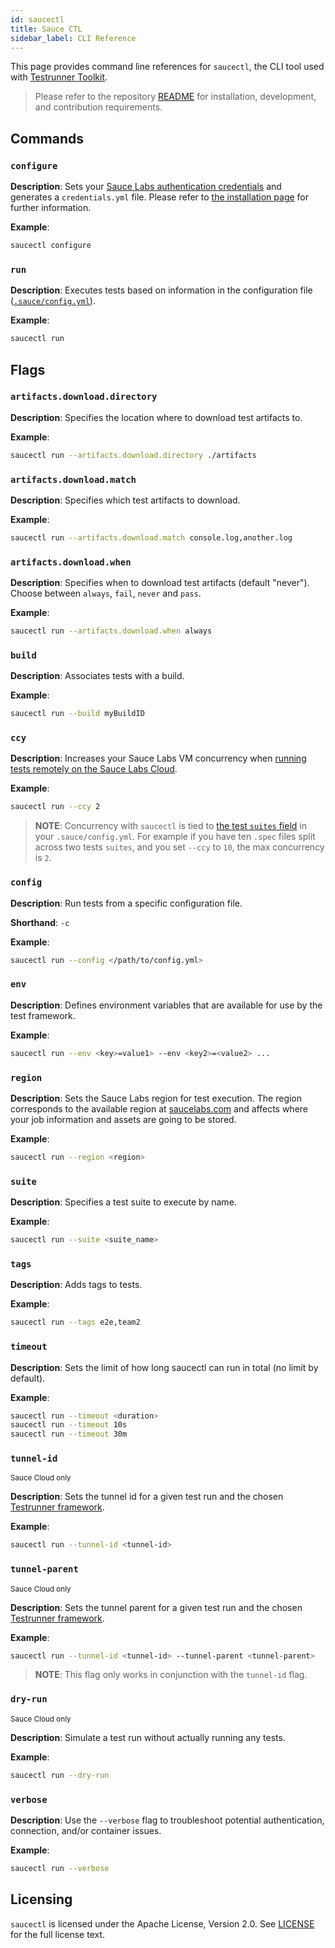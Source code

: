 ```yaml
---
id: saucectl
title: Sauce CTL
sidebar_label: CLI Reference
---
```


This page provides command line references for `saucectl`, the CLI tool used with [Testrunner Toolkit](testrunner-toolkit.md).

> Please refer to the repository [README](https://github.com/saucelabs/saucectl) for installation, development, and contribution requirements.

## Commands

### `configure`

__Description__: Sets your [Sauce Labs authentication credentials](https://app.saucelabs.com/user-settings) and generates a `credentials.yml` file. Please refer to [the installation page](/testrunner-toolkit/installation#connecting-to-sauce-labs) for further information.

__Example__:
```bash
saucectl configure
```

### `run`

__Description__: Executes tests based on information in the configuration file ([`.sauce/config.yml`](/testrunner-toolkit/configuration)).

__Example__:

```bash
saucectl run
```

## Flags

### `artifacts.download.directory`

__Description__: Specifies the location where to download test artifacts to.

__Example__:
```bash
saucectl run --artifacts.download.directory ./artifacts
```

### `artifacts.download.match`

__Description__: Specifies which test artifacts to download.

__Example__:
```bash
saucectl run --artifacts.download.match console.log,another.log
```

### `artifacts.download.when`

__Description__: Specifies when to download test artifacts (default "never"). Choose between `always`, `fail`, `never` and `pass`. 

__Example__:
```bash
saucectl run --artifacts.download.when always
```

### `build`

__Description__: Associates tests with a build.


__Example__:
```bash
saucectl run --build myBuildID
```

### `ccy`

__Description__: Increases your Sauce Labs VM concurrency when [running tests remotely on the Sauce Labs Cloud](/testrunner-toolkit/running-tests#test-on-sauce-labs).


__Example__:
```bash
saucectl run --ccy 2
```

> __NOTE__: Concurrency with `saucectl` is tied to [the test `suites` field](/testrunner-toolkit/configuration#suites) in your `.sauce/config.yml`.
> For example if you have ten `.spec` files split across two tests `suites`, and you set `--ccy` to `10`, the max concurrency is `2`.

### `config`

__Description__: Run tests from a specific configuration file.

__Shorthand__: `-c`

__Example__:
```bash
saucectl run --config </path/to/config.yml>
```

### `env`

__Description__: Defines environment variables that are available for use by the test framework.

__Example__:
```bash
saucectl run --env <key>=value1> --env <key2>=<value2> ...
```

### `region`

__Description__: Sets the Sauce Labs region for test execution. The region corresponds to the available region at [saucelabs.com](https://app.saucelabs.com) and affects where your job information and assets are going to be stored.

__Example__:
```bash
saucectl run --region <region>
```

### `suite`

__Description__: Specifies a test suite to execute by name.

__Example__:
```bash
saucectl run --suite <suite_name>
```

### `tags`

__Description__: Adds tags to tests.

__Example__:
```bash
saucectl run --tags e2e,team2
```


### `timeout`

__Description__: Sets the limit of how long saucectl can run in total (no limit by default).

__Example__:
```bash
saucectl run --timeout <duration>
saucectl run --timeout 10s
saucectl run --timeout 30m
```

### `tunnel-id`

<p><small><span class="highlight sauce-cloud">Sauce Cloud only</span></small></p>

__Description__: Sets the tunnel id for a given test run and the chosen [Testrunner framework](testrunner-toolkit/running-tests.md#automation-framework-examples).

__Example__:
```bash
saucectl run --tunnel-id <tunnel-id>
```

### `tunnel-parent`

<p><small><span class="highlight sauce-cloud">Sauce Cloud only</span></small></p>

__Description__: Sets the tunnel parent for a given test run and the chosen [Testrunner framework](testrunner-toolkit/running-tests.md#automation-framework-examples).

__Example__:
```bash
saucectl run --tunnel-id <tunnel-id> --tunnel-parent <tunnel-parent>
```

> __NOTE__: This flag only works in conjunction with the `tunnel-id` flag.


### `dry-run`

<p><small><span class="highlight sauce-cloud">Sauce Cloud only</span></small></p>

__Description__: Simulate a test run without actually running any tests.

__Example__:
```bash
saucectl run --dry-run
```

### `verbose`

__Description__: Use the `--verbose` flag to troubleshoot potential authentication, connection, and/or container issues.

__Example__:
```bash
saucectl run --verbose
```

## Licensing

`saucectl` is licensed under the Apache License, Version 2.0. See [LICENSE](https://github.com/saucelabs/saucectl/blob/master/LICENSE) for the full license text.
